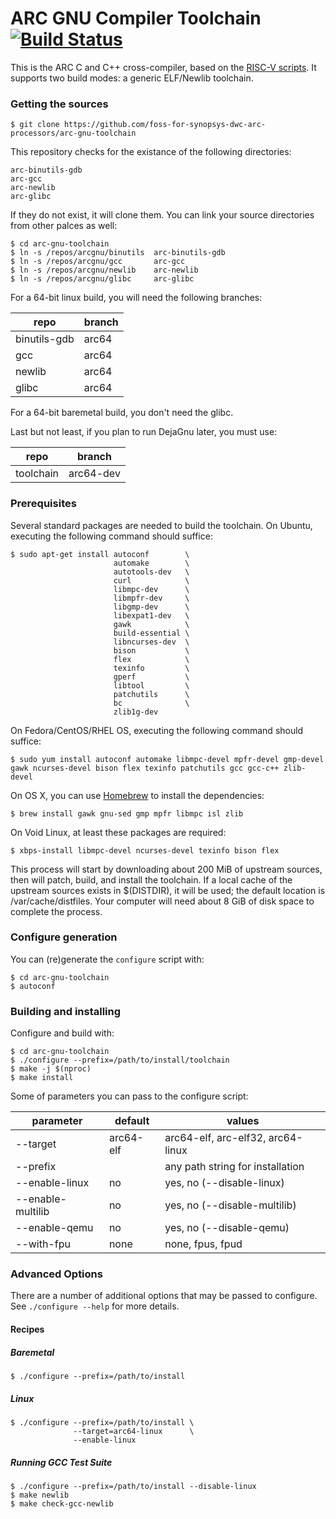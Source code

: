 ARC GNU Compiler Toolchain [![Build Status](https://travis-ci.org/foss-for-synopsys-dwc-arc-processors/arc-gnu-toolchain.svg?branch=master)](https://travis-ci.org/foss-for-synopsys-dwc-arc-processors/arc-gnu-toolchain)
=============================

This is the ARC C and C++ cross-compiler, based on the [RISC-V scripts](https://github.com/riscv/riscv-gnu-toolchain). It supports two build modes: a generic ELF/Newlib toolchain.

###  Getting the sources

    $ git clone https://github.com/foss-for-synopsys-dwc-arc-processors/arc-gnu-toolchain

This repository checks for the existance of the following directories:

    arc-binutils-gdb
    arc-gcc
    arc-newlib
    arc-glibc

If they do not exist, it will clone them. You can link your source directories
from other palces as well:

    $ cd arc-gnu-toolchain
    $ ln -s /repos/arcgnu/binutils  arc-binutils-gdb
    $ ln -s /repos/arcgnu/gcc       arc-gcc
    $ ln -s /repos/arcgnu/newlib    arc-newlib
    $ ln -s /repos/arcgnu/glibc     arc-glibc

For a 64-bit linux build, you will need the following branches:

| repo         | branch |
|--------------|--------|
| binutils-gdb | arc64  |
| gcc          | arc64  |
| newlib       | arc64  |
| glibc        | arc64  |

For a 64-bit baremetal build, you don't need the glibc.

Last but not least, if you plan to run DejaGnu later, you must use:

| repo         | branch    |
|--------------|-----------|
| toolchain    | arc64-dev |


### Prerequisites

Several standard packages are needed to build the toolchain.  On Ubuntu,
executing the following command should suffice:

    $ sudo apt-get install autoconf        \
                           automake        \
                           autotools-dev   \
                           curl            \
                           libmpc-dev      \
                           libmpfr-dev     \
                           libgmp-dev      \
                           libexpat1-dev   \
                           gawk            \
                           build-essential \
                           libncurses-dev  \
                           bison           \
                           flex            \
                           texinfo         \
                           gperf           \
                           libtool         \
                           patchutils      \
                           bc              \
                           zlib1g-dev

On Fedora/CentOS/RHEL OS, executing the following command should suffice:

    $ sudo yum install autoconf automake libmpc-devel mpfr-devel gmp-devel gawk ncurses-devel bison flex texinfo patchutils gcc gcc-c++ zlib-devel

On OS X, you can use [Homebrew](http://brew.sh) to install the dependencies:

    $ brew install gawk gnu-sed gmp mpfr libmpc isl zlib

On Void Linux, at least these packages are required:

    $ xbps-install libmpc-devel ncurses-devel texinfo bison flex

This process will start by downloading about 200 MiB of upstream sources, then
will patch, build, and install the toolchain.  If a local cache of the
upstream sources exists in $(DISTDIR), it will be used; the default location
is /var/cache/distfiles.  Your computer will need about 8 GiB of disk space to
complete the process.

### Configure generation
You can (re)generate the `configure` script with:

    $ cd arc-gnu-toolchain
    $ autoconf

### Building and installing
Configure and build with:

    $ cd arc-gnu-toolchain
    $ ./configure --prefix=/path/to/install/toolchain
    $ make -j $(nproc)
    $ make install
 
Some of parameters you can pass to the configure script:

| parameter         | default   | values                            |
|-------------------|-----------|-----------------------------------|
| --target          | arc64-elf | arc64-elf, arc-elf32, arc64-linux |
| --prefix          |           | any path string for installation  |
| --enable-linux    | no        | yes, no (--disable-linux)         |
| --enable-multilib | no        | yes, no (--disable-multilib)      |
| --enable-qemu     | no        | yes, no (--disable-qemu)          |
| --with-fpu        | none      | none, fpus, fpud                  |

### Advanced Options

There are a number of additional options that may be passed to
configure.  See `./configure --help` for more details.

#### Recipes
##### Baremetal
    $ ./configure --prefix=/path/to/install

##### Linux
    $ ./configure --prefix=/path/to/install \
                  --target=arc64-linux      \
                  --enable-linux

##### Running GCC Test Suite
    $ ./configure --prefix=/path/to/install --disable-linux
    $ make newlib
    $ make check-gcc-newlib
